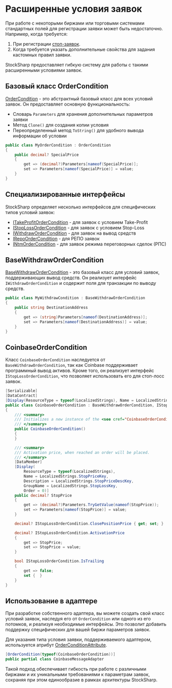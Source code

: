 # Расширенные условия заявок

При работе с некоторыми биржами или торговыми системами стандартных полей для регистрации заявки может быть недостаточно. Например, когда требуется:

1. При регистрации [стоп-заявок](../../orders_management/create_new_stop_order.md).
2. Когда требуется указать дополнительные свойства для задания кастомных правил заявки.

StockSharp предоставляет гибкую систему для работы с такими расширенными условиями заявок.

## Базовый класс OrderCondition

[OrderCondition](xref:StockSharp.Messages.OrderCondition) - это абстрактный базовый класс для всех условий заявок. Он предоставляет основную функциональность:

- Словарь `Parameters` для хранения дополнительных параметров заявки
- Метод `Clone()` для создания копии условия
- Переопределенный метод `ToString()` для удобного вывода информации об условии

```cs
public class MyOrderCondition : OrderCondition
{
    public decimal? SpecialPrice
    {
        get => (decimal?)Parameters[nameof(SpecialPrice)];
        set => Parameters[nameof(SpecialPrice)] = value;
    }
}
```

## Специализированные интерфейсы

StockSharp определяет несколько интерфейсов для специфических типов условий заявок:

- [ITakeProfitOrderCondition](xref:StockSharp.Messages.ITakeProfitOrderCondition) - для заявок с условием Take-Profit
- [IStopLossOrderCondition](xref:StockSharp.Messages.IStopLossOrderCondition) - для заявок с условием Stop-Loss
- [IWithdrawOrderCondition](xref:StockSharp.Messages.IWithdrawOrderCondition) - для заявок на вывод средств
- [IRepoOrderCondition](xref:StockSharp.Messages.IRepoOrderCondition) - для РЕПО заявок
- [INtmOrderCondition](xref:StockSharp.Messages.INtmOrderCondition) - для заявок режима переговорных сделок (РПС)

## BaseWithdrawOrderCondition

[BaseWithdrawOrderCondition](xref:StockSharp.Messages.BaseWithdrawOrderCondition) - это базовый класс для условий заявок, поддерживающих вывод средств. Он реализует интерфейс `IWithdrawOrderCondition` и содержит поля для транзакции по выводу средств.

```cs
public class MyWithdrawCondition : BaseWithdrawOrderCondition
{
    public string DestinationAddress
    {
        get => (string)Parameters[nameof(DestinationAddress)];
        set => Parameters[nameof(DestinationAddress)] = value;
    }
}
```

## CoinbaseOrderCondition

Класс `CoinbaseOrderCondition` наследуется от `BaseWithdrawOrderCondition`, так как Coinbase поддерживает программный вывод активов. Кроме того, он реализует интерфейс `IStopLossOrderCondition`, что позволяет использовать его для стоп-лосс заявок.

```cs
[Serializable]
[DataContract]
[Display(ResourceType = typeof(LocalizedStrings), Name = LocalizedStrings.CoinbaseKey)]
public class CoinbaseOrderCondition : BaseWithdrawOrderCondition, IStopLossOrderCondition
{
	/// <summary>
	/// Initializes a new instance of the <see cref="CoinbaseOrderCondition"/>.
	/// </summary>
	public CoinbaseOrderCondition()
	{
	}

	/// <summary>
	/// Activation price, when reached an order will be placed.
	/// </summary>
	[DataMember]
	[Display(
		ResourceType = typeof(LocalizedStrings),
		Name = LocalizedStrings.StopPriceKey,
		Description = LocalizedStrings.StopPriceDescKey,
		GroupName = LocalizedStrings.StopLossKey,
		Order = 0)]
	public decimal? StopPrice
	{
		get => (decimal?)Parameters.TryGetValue(nameof(StopPrice));
		set => Parameters[nameof(StopPrice)] = value;
	}

	decimal? IStopLossOrderCondition.ClosePositionPrice { get; set; }

	decimal? IStopLossOrderCondition.ActivationPrice
	{
		get => StopPrice;
		set => StopPrice = value;
	}

	bool IStopLossOrderCondition.IsTrailing
	{
		get => false;
		set {  }
	}
}
```

## Использование в адаптере

При разработке собственного адаптера, вы можете создать свой класс условий заявок, наследуя его от `OrderCondition` или одного из его потомков, и реализуя необходимые интерфейсы. Это позволит добавить поддержку специфических для вашей биржи параметров заявок.

Для указания типа условия заявки, поддерживаемого адаптером, используется атрибут [OrderConditionAttribute](xref:StockSharp.Messages.OrderConditionAttribute).

```cs
[OrderCondition(typeof(CoinbaseOrderCondition))]
public partial class CoinbaseMessageAdapter
```

Такой подход обеспечивает гибкость при работе с различными биржами и их уникальными требованиями к параметрам заявок, сохраняя при этом единообразие в рамках архитектуры StockSharp.